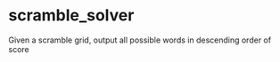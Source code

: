scramble_solver
===============

Given a scramble grid, output all possible words in descending order of score